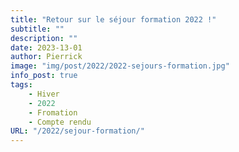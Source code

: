 ```yaml
---
title: "Retour sur le séjour formation 2022 !"
subtitle: ""
description: ""
date: 2023-13-01
author: Pierrick
image: "img/post/2022/2022-sejours-formation.jpg"
info_post: true
tags:
    - Hiver
    - 2022
    - Fromation
    - Compte rendu
URL: "/2022/sejour-formation/"
---
```


